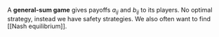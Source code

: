 A **general-sum game** gives payoffs $a_{ij}$ and $b_{ij}$ to its players. No optimal strategy, instead we have safety strategies. We also often want to find [[Nash equilibrium]].